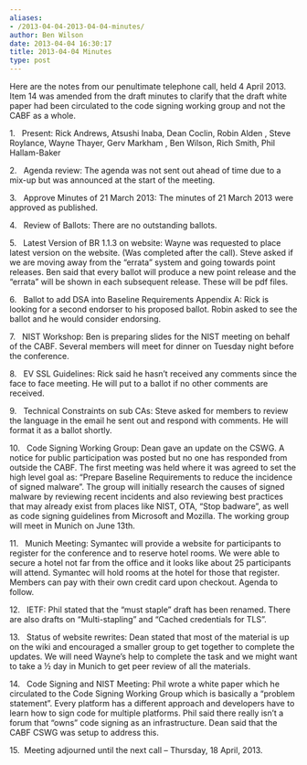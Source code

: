 ```yaml
---
aliases:
- /2013-04-04-2013-04-04-minutes/
author: Ben Wilson
date: 2013-04-04 16:30:17
title: 2013-04-04 Minutes
type: post
---
```


Here are the notes from our penultimate telephone call, held 4 April 2013. Item 14 was amended from the draft minutes to clarify that the draft white paper had been circulated to the code signing working group and not the CABF as a whole.

1.   Present: Rick Andrews, Atsushi Inaba, Dean Coclin, Robin Alden , Steve Roylance, Wayne Thayer, Gerv Markham , Ben Wilson, Rich Smith, Phil Hallam-Baker

2.   Agenda review: The agenda was not sent out ahead of time due to a mix-up but was announced at the start of the meeting.

3.   Approve Minutes of 21 March 2013: The minutes of 21 March 2013 were approved as published.

4.   Review of Ballots: There are no outstanding ballots.

5.   Latest Version of BR 1.1.3 on website: Wayne was requested to place latest version on the website. (Was completed after the call). Steve asked if we are moving away from the “errata” system and going towards point releases. Ben said that every ballot will produce a new point release and the “errata” will be shown in each subsequent release. These will be pdf files.

6.   Ballot to add DSA into Baseline Requirements Appendix A: Rick is looking for a second endorser to his proposed ballot. Robin asked to see the ballot and he would consider endorsing.

7.   NIST Workshop: Ben is preparing slides for the NIST meeting on behalf of the CABF. Several members will meet for dinner on Tuesday night before the conference.

8.   EV SSL Guidelines: Rick said he hasn’t received any comments since the face to face meeting. He will put to a ballot if no other comments are received.

9.   Technical Constraints on sub CAs: Steve asked for members to review the language in the email he sent out and respond with comments. He will format it as a ballot shortly.

10.   Code Signing Working Group: Dean gave an update on the CSWG. A notice for public participation was posted but no one has responded from outside the CABF. The first meeting was held where it was agreed to set the high level goal as: “Prepare Baseline Requirements to reduce the incidence of signed malware”. The group will initially research the causes of signed malware by reviewing recent incidents and also reviewing best practices that may already exist from places like NIST, OTA, “Stop badware”, as well as code signing guidelines from Microsoft and Mozilla. The working group will meet in Munich on June 13th.

11.   Munich Meeting: Symantec will provide a website for participants to register for the conference and to reserve hotel rooms. We were able to secure a hotel not far from the office and it looks like about 25 participants will attend. Symantec will hold rooms at the hotel for those that register. Members can pay with their own credit card upon checkout. Agenda to follow.

12.   IETF: Phil stated that the “must staple” draft has been renamed. There are also drafts on “Multi-stapling” and “Cached credentials for TLS”.

13.   Status of website rewrites: Dean stated that most of the material is up on the wiki and encouraged a smaller group to get together to complete the updates. We will need Wayne’s help to complete the task and we might want to take a ½ day in Munich to get peer review of all the materials.

14.   Code Signing and NIST Meeting: Phil wrote a white paper which he circulated to the Code Signing Working Group which is basically a “problem statement”. Every platform has a different approach and developers have to learn how to sign code for multiple platforms. Phil said there really isn’t a forum that “owns” code signing as an infrastructure. Dean said that the CABF CSWG was setup to address this.

15.   Meeting adjourned until the next call – Thursday, 18 April, 2013.